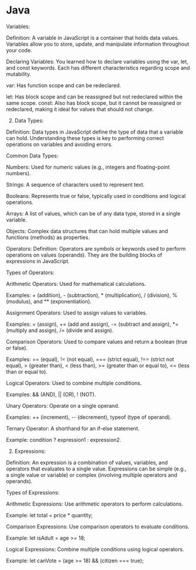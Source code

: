 # Java

Variables:

Definition: A variable in JavaScript is a container that holds data values. Variables allow you to store, update, and manipulate information throughout your code.

Declaring Variables: You learned how to declare variables using the var, let, and const keywords. Each has different characteristics regarding scope and mutability.

var: Has function scope and can be redeclared.

let: Has block scope and can be reassigned but not redeclared within the same scope.
const: Also has block scope, but it cannot be reassigned or redeclared, making it ideal for values that should not change.

2. Data Types:
   
Definition: Data types in JavaScript define the type of data that a variable can hold. Understanding these types is key to performing correct operations on variables and avoiding errors.

Common Data Types:

Numbers: Used for numeric values (e.g., integers and floating-point numbers).

Strings: A sequence of characters used to represent text.

Booleans: Represents true or false, typically used in conditions and logical operations.

Arrays: A list of values, which can be of any data type, stored in a single variable.

Objects: Complex data structures that can hold multiple values and functions (methods) as properties.

 Operators:
Definition: Operators are symbols or keywords used to perform operations on values (operands). They are the building blocks of expressions in JavaScript.

Types of Operators:

Arithmetic Operators: Used for mathematical calculations.

Examples: + (addition), - (subtraction), * (multiplication), / (division), % (modulus), and ** (exponentiation).

Assignment Operators: Used to assign values to variables.

Examples: = (assign), += (add and assign), -= (subtract and assign), *= (multiply and assign), /= (divide and assign).

Comparison Operators: Used to compare values and return a boolean (true or false).

Examples: == (equal), != (not equal), === (strict equal), !== (strict not equal), > (greater than), < (less than), >= (greater than or equal to), <= (less than or equal to).

Logical Operators: Used to combine multiple conditions.

Examples: && (AND), || (OR), ! (NOT).

Unary Operators: Operate on a single operand.

Examples: ++ (increment), -- (decrement), typeof (type of operand).

Ternary Operator: A shorthand for an if-else statement.

Example: condition ? expression1 : expression2.


2. Expressions:

    
Definition: An expression is a combination of values, variables, and operators that evaluates to a single value. Expressions can be simple (e.g., a single value or variable) or complex (involving multiple operators and operands).

Types of Expressions:

Arithmetic Expressions: Use arithmetic operators to perform calculations.

Example: let total = price * quantity;

Comparison Expressions: Use comparison operators to evaluate conditions.

Example: let isAdult = age >= 18;

Logical Expressions: Combine multiple conditions using logical operators.

Example: let canVote = (age >= 18) && (citizen === true);

